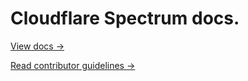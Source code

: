 # Cloudflare Spectrum docs.

[View docs →](https://developers.cloudflare.com/spectrum)

[Read contributor guidelines →](https://developers.cloudflare.com/docs-engine/contributing/content-framework)
